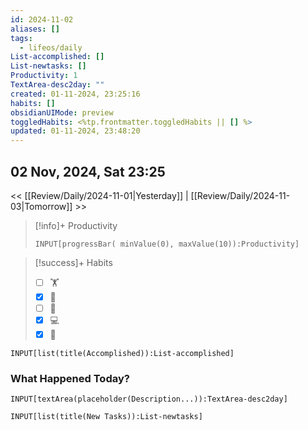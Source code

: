 ```yaml
---
id: 2024-11-02
aliases: []
tags:
  - lifeos/daily
List-accomplished: []
List-newtasks: []
Productivity: 1
TextArea-desc2day: ""
created: 01-11-2024, 23:25:16
habits: []
obsidianUIMode: preview
toggledHabits: <%tp.frontmatter.toggledHabits || [] %>
updated: 01-11-2024, 23:48:20
---
```


## 02 Nov, 2024, Sat 23:25

<< [[Review/Daily/2024-11-01|Yesterday]] | [[Review/Daily/2024-11-03|Tomorrow]] >>


> [!info]+ Productivity
> ```meta-bind
> INPUT[progressBar( minValue(0), maxValue(10)):Productivity]
> ```

> [!success]+ Habits
> - [ ] 🏋️
> - [x] 🥁
> - [ ] 💆
> - [x] 💻
> - [x] 📖


```meta-bind
INPUT[list(title(Accomplished)):List-accomplished]
```


### What Happened Today?
```meta-bind
INPUT[textArea(placeholder(Description...)):TextArea-desc2day]
```


```meta-bind
INPUT[list(title(New Tasks)):List-newtasks]
```


